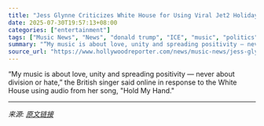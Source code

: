 ```yaml
---
title: "Jess Glynne Criticizes White House for Using Viral Jet2 Holiday Sound in Deportation Meme: “Makes Me Sick”"
date: 2025-07-30T19:57:13+08:00
categories: ["entertainment"]
tags: ["Music News", "News", "donald trump", "ICE", "music", "politics", "Trump"]
summary: "“My music is about love, unity and spreading positivity — never about division or hate,” the British singer said online in response to the White House using audio from her song, \"Hold My Hand.\""
source_url: "https://www.hollywoodreporter.com/news/music-news/jess-glynne-white-house-deportation-jet2-holiday-sound-1236334011/"
---
```


“My music is about love, unity and spreading positivity — never about division or hate,” the British singer said online in response to the White House using audio from her song, "Hold My Hand."

---

*来源: [原文链接](https://www.hollywoodreporter.com/news/music-news/jess-glynne-white-house-deportation-jet2-holiday-sound-1236334011/)*
